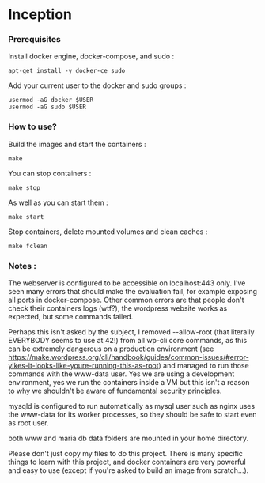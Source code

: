 # Inception

### Prerequisites

Install docker engine, docker-compose, and sudo :

    apt-get install -y docker-ce sudo

Add your current user to the docker and sudo groups :

    usermod -aG docker $USER
    usermod -aG sudo $USER

### How to use?
Build the images and start the containers :

    make

You can stop containers :

    make stop

As well as you can start them :

    make start

Stop containers, delete mounted volumes and clean caches :

    make fclean

### Notes :

The webserver is configured to be accessible on localhost:443 only. I've seen many errors that should make the evaluation fail, for example exposing all ports in docker-compose.
Other common errors are that people don't check their containers logs (wtf?), the wordpress website works as expected, but some commands failed.

Perhaps this isn't asked by the subject, I removed --allow-root (that literally EVERYBODY seems to use at 42!) from all wp-cli core commands, as this can be extremely dangerous on a production environment (see https://make.wordpress.org/cli/handbook/guides/common-issues/#error-yikes-it-looks-like-youre-running-this-as-root) and managed to run those commands with the www-data user. Yes we are using a development environment, yes we run the containers inside a VM but this isn't a reason to why we shouldn't be aware of fundamental security principles.

mysqld is configured to run automatically as mysql user such as nginx uses the www-data for its worker processes, so they should be safe to start even as root user.

both www and maria db data folders are mounted in your home directory.

Please don't just copy my files to do this project. There is many specific things to learn with this project, and docker containers are very powerful and easy to use (except if you're asked to build an image from scratch...).


